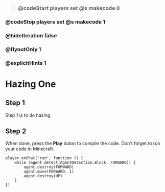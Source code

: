 >### @codeStart players set @s makecode 0
### @codeStop players set @s makecode 1

### @hideIteration false 
### @flyoutOnly 1
### @explicitHints 1


# Hazing One

## Step 1
Step 1 is to do hazing

## Step 2
When done, press the **Play** buton to compile the code. Don't forget to run your code in Minecraft. 

```blocks
player.onChat("run", function () {
    while (agent.detect(AgentDetection.Block, FORWARD)) {
        agent.destroy(FORWARD)
        agent.move(FORWARD, 1)
        agent.destroy(UP)
    }
})

``` 
